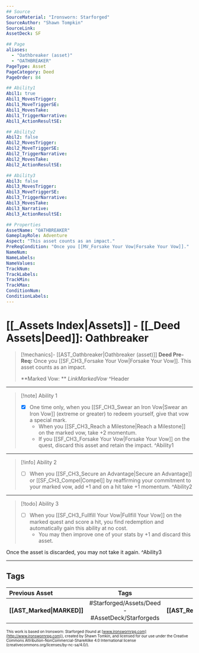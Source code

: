 ```yaml
---
## Source
SourceMaterial: "Ironsworn: Starforged"
SourceAuthor: "Shawn Tompkin"
SourceLink: 
AssetDeck: SF

## Page
aliases:
  - "Oathbreaker (asset)"
  - "OATHBREAKER"
PageType: Asset
PageCategory: Deed
PageOrder: 84

## Ability1
Abil1: true
Abil1_MovesTrigger:
Abil1_MoveTriggerSE:
Abil1_MovesTake:
Abil1_TriggerNarrative:
Abil1_ActionResultSE:

## Ability2
Abil2: false
Abil2_MovesTrigger:
Abil2_MoveTriggerSE:
Abil2_TriggerNarrative:
Abil2_MovesTake:
Abil2_ActionResultSE:

## Ability3
Abil3: false
Abil3_MovesTrigger:
Abil3_MoveTriggerSE:
Abil3_TriggerNarrative:
Abil3_MovesTake:
Abil3_Narrative:
Abil3_ActionResultSE:

## Properties
AssetName: "OATHBREAKER"
GameplayRole: Adventure
Aspect: "This asset counts as an impact."
PreReqCondition: "Once you [[MV_Forsake Your Vow|Forsake Your Vow]]."
NameNum:
NameLabels:
NameValues:
TrackNum:
TrackLabels:
TrackMin:
TrackMax:
ConditionNum:
ConditionLabels:
---
```

# [[_Assets Index|Assets]] - [[_Deed Assets|Deed]]: Oathbreaker
> [!mechanics]- [[AST_Oathbreaker|Oathbreaker (asset)]]
> **Deed Pre-Req:** Once you [[SF_CH3_Forsake Your Vow|Forsake Your Vow]].  This asset counts as an impact.
>
> **Marked Vow: ** _LinkMarkedVow_ ^Header
___
> [!note] Ability 1
> - [x] One time only, when you [[SF_CH3_Swear an Iron Vow|Swear an Iron Vow]] (extreme or greater) to redeem yourself, give that vow a special mark. 
> 	- When you [[SF_CH3_Reach a Milestone|Reach a Milestone]] on the marked vow, take +2 momentum. 
> 	- If you [[SF_CH3_Forsake Your Vow|Forsake Your Vow]] on the quest, discard this asset and retain the impact. ^Ability1
___
> [!info] Ability 2
> - [ ] When you [[SF_CH3_Secure an Advantage|Secure an Advantage]] or [[SF_CH3_Compel|Compel]] by reaffirming your commitment to your marked vow, add +1 and on a hit take +1 momentum. ^Ability2
___
> [!todo] Ability 3
> - [ ] When you [[SF_CH3_Fullfill Your Vow|Fullfill Your Vow]] on the marked quest and score a hit, you find redemption and automatically gain this ability at no cost. 
> 	- You may then improve one of your stats by +1 and discard this asset. 
> 
Once the asset is discarded, you may not take it again. ^Ability3
___

## Tags
| Previous Asset | Tags | Next Asset |
| :--- | :---: | ---: |
| **[[AST_Marked\|MARKED]]** | #Starforged/Assets/Deed - #AssetDeck/Starforgeds | **[[AST_Revenant\|REVENANT]]** |

<font size=-2>This work is based on Ironsworn: Starforged (found at [www.ironswornrpg.com](http://www.ironswornrpg.com)), created by Shawn Tomkin, and licensed for our use under the Creative Commons Attribution-NonCommercial-ShareAlike 4.0 International license  (creativecommons.org/licenses/by-nc-sa/4.0/).</font>
